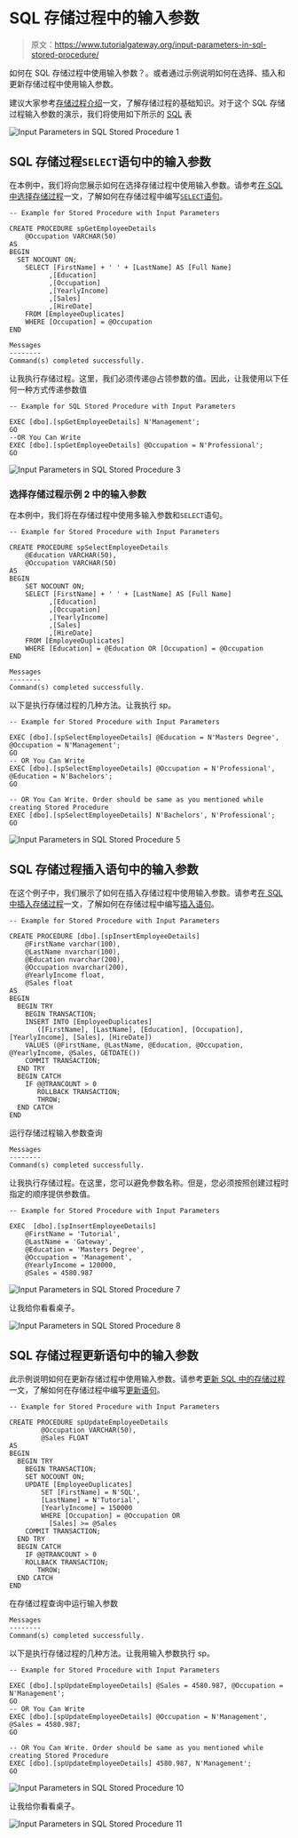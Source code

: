 # SQL 存储过程中的输入参数

> 原文：<https://www.tutorialgateway.org/input-parameters-in-sql-stored-procedure/>

如何在 SQL 存储过程中使用输入参数？。或者通过示例说明如何在选择、插入和更新存储过程中使用输入参数。

建议大家参考[存储过程介绍](https://www.tutorialgateway.org/stored-procedures-in-sql/)一文，了解存储过程的基础知识。对于这个 SQL 存储过程输入参数的演示，我们将使用如下所示的 [SQL](https://www.tutorialgateway.org/sql/) 表

![Input Parameters in SQL Stored Procedure 1](img/0a6909906dd4c9f600e3fe37d2f7d48b.png)

## SQL 存储过程`SELECT`语句中的输入参数

在本例中，我们将向您展示如何在选择存储过程中使用输入参数。请参考[在 SQL 中选择存储过程](https://www.tutorialgateway.org/select-stored-procedure-in-sql-server/)一文，了解如何在存储过程中编写[`SELECT`语句](https://www.tutorialgateway.org/sql-select-statement/)。

```
-- Example for Stored Procedure with Input Parameters

CREATE PROCEDURE spGetEmployeeDetails
	@Occupation VARCHAR(50)
AS
BEGIN
  SET NOCOUNT ON;
    SELECT [FirstName] + ' ' + [LastName] AS [Full Name]
          ,[Education]
          ,[Occupation]
          ,[YearlyIncome]
          ,[Sales]
          ,[HireDate]
    FROM [EmployeeDuplicates]
    WHERE [Occupation] = @Occupation
END
```

```
Messages
--------
Command(s) completed successfully.
```

让我执行存储过程。这里，我们必须传递@占领参数的值。因此，让我使用以下任何一种方式传递参数值

```
-- Example for SQL Stored Procedure with Input Parameters

EXEC [dbo].[spGetEmployeeDetails] N'Management';
GO
--OR You Can Write
EXEC [dbo].[spGetEmployeeDetails] @Occupation = N'Professional';
GO
```

![Input Parameters in SQL Stored Procedure 3](img/25d1e201ae82787a3ffd69446164899b.png)

### 选择存储过程示例 2 中的输入参数

在本例中，我们将在存储过程中使用多输入参数和`SELECT`语句。

```
-- Example for Stored Procedure with Input Parameters

CREATE PROCEDURE spSelectEmployeeDetails
	@Education VARCHAR(50),
	@Occupation VARCHAR(50)
AS
BEGIN
	SET NOCOUNT ON;
	SELECT [FirstName] + ' ' + [LastName] AS [Full Name]
          ,[Education]
          ,[Occupation]
          ,[YearlyIncome]
          ,[Sales]
          ,[HireDate]
	FROM [EmployeeDuplicates]
	WHERE [Education] = @Education OR [Occupation] = @Occupation
END
```

```
Messages
--------
Command(s) completed successfully.
```

以下是执行存储过程的几种方法。让我执行 sp。

```
-- Example for Stored Procedure with Input Parameters

EXEC [dbo].[spSelectEmployeeDetails] @Education = N'Masters Degree', @Occupation = N'Management';
GO
-- OR You Can Write
EXEC [dbo].[spSelectEmployeeDetails] @Occupation = N'Professional',  @Education = N'Bachelors';
GO

-- OR You Can Write. Order should be same as you mentioned while creating Stored Procedure
EXEC [dbo].[spSelectEmployeeDetails] N'Bachelors', N'Professional';
GO
```

![Input Parameters in SQL Stored Procedure 5](img/8a43e542b265b9b7c134b05e6164dce7.png)

## SQL 存储过程插入语句中的输入参数

在这个例子中，我们展示了如何在插入存储过程中使用输入参数。请参考[在 SQL 中插入存储过程](https://www.tutorialgateway.org/insert-stored-procedure-result-into-temporary-table-in-sql/)一文，了解如何在存储过程中编写[插入语句](https://www.tutorialgateway.org/sql-insert-statement/)。

```
-- Example for Stored Procedure with Input Parameters

CREATE PROCEDURE [dbo].[spInsertEmployeeDetails]
	@FirstName varchar(100),
	@LastName nvarchar(100),
	@Education nvarchar(200),
	@Occupation nvarchar(200),
	@YearlyIncome float,
	@Sales float
AS
BEGIN
  BEGIN TRY
    BEGIN TRANSACTION;
	INSERT INTO [EmployeeDuplicates]
	   ([FirstName], [LastName], [Education], [Occupation], [YearlyIncome], [Sales], [HireDate])
	VALUES (@FirstName, @LastName, @Education, @Occupation, @YearlyIncome, @Sales, GETDATE())
	COMMIT TRANSACTION;
  END TRY
  BEGIN CATCH
	IF @@TRANCOUNT > 0
	   ROLLBACK TRANSACTION;
	   THROW;
  END CATCH
END
```

运行存储过程输入参数查询

```
Messages
--------
Command(s) completed successfully.
```

让我执行存储过程。在这里，您可以避免参数名称。但是，您必须按照创建过程时指定的顺序提供参数值。

```
-- Example for Stored Procedure with Input Parameters

EXEC  [dbo].[spInsertEmployeeDetails]
	@FirstName = 'Tutorial',
	@LastName = 'Gateway',
	@Education = 'Masters Degree',
	@Occupation = 'Management',
	@YearlyIncome = 120000,
	@Sales = 4580.987
```

![Input Parameters in SQL Stored Procedure 7](img/23142833b96a361f445ba3b9b9d65c00.png)

让我给你看看桌子。

![Input Parameters in SQL Stored Procedure 8](img/bdceda7fc396bbe48f5ab843e52a01dc.png)

## SQL 存储过程更新语句中的输入参数

此示例说明如何在更新存储过程中使用输入参数。请参考[更新 SQL 中的存储过程](https://www.tutorialgateway.org/update-stored-procedure-in-sql-server/)一文，了解如何在存储过程中编写[更新语句](https://www.tutorialgateway.org/sql-update-statement/)。

```
-- Example for Stored Procedure with Input Parameters

CREATE PROCEDURE spUpdateEmployeeDetails
        @Occupation VARCHAR(50),
		@Sales FLOAT
AS
BEGIN
  BEGIN TRY
    BEGIN TRANSACTION;
	SET NOCOUNT ON;
	UPDATE [EmployeeDuplicates] 
	    SET [FirstName] = N'SQL',
		[LastName] = N'Tutorial',
		[YearlyIncome] = 150000
	    WHERE [Occupation] = @Occupation OR 
		  [Sales] >= @Sales	 
	COMMIT TRANSACTION;
  END TRY
  BEGIN CATCH
    IF @@TRANCOUNT > 0
    ROLLBACK TRANSACTION;
	   THROW;
  END CATCH
END
```

在存储过程查询中运行输入参数

```
Messages
--------
Command(s) completed successfully.
```

以下是执行存储过程的几种方法。让我用输入参数执行 sp。

```
-- Example for Stored Procedure with Input Parameters

EXEC [dbo].[spUpdateEmployeeDetails] @Sales = 4580.987, @Occupation = N'Management';
GO
-- OR You Can Write
EXEC [dbo].[spUpdateEmployeeDetails] @Occupation = N'Management',  @Sales = 4580.987;
GO

-- OR You Can Write. Order should be same as you mentioned while creating Stored Procedure
EXEC [dbo].[spUpdateEmployeeDetails] 4580.987, N'Management';
GO
```

![Input Parameters in SQL Stored Procedure 10](img/538d2e93bd8054a2619597e3af1ea90e.png)

让我给你看看桌子。

![Input Parameters in SQL Stored Procedure 11](img/80ecf303acbe417ee531e862b0d7d960.png)